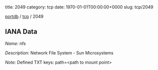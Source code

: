title: 2049
category: tcp
date: 1970-01-01T00:00:00+0000
slug: tcp/2049

[portdb](/) / [tcp](/category/tcp.html) / 2049


## IANA Data

_Name:_ nfs

_Description:_ Network File System - Sun Microsystems

_Note:_ Defined TXT keys: path=&lt;path to mount point&gt;

